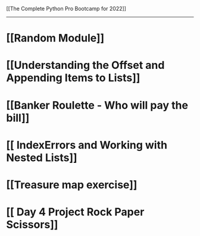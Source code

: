 [[The Complete Python Pro Bootcamp for 2022]]
___

# [[Random Module]]
# [[Understanding the Offset and Appending Items to Lists]]
# [[Banker Roulette - Who will pay the bill]]
# [[ IndexErrors and Working with Nested Lists]]
# [[Treasure map exercise]]
# [[ Day 4 Project  Rock Paper Scissors]]

